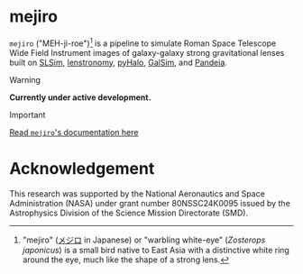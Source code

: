 # mejiro

`mejiro` ("MEH-ji-roe")[^1] is a pipeline to simulate Roman Space Telescope Wide Field Instrument images of
galaxy-galaxy strong gravitational lenses built
on [SLSim](https://github.com/LSST-strong-lensing/slsim), [lenstronomy](https://github.com/lenstronomy/lenstronomy), [pyHalo](https://github.com/dangilman/pyHalo), [GalSim](https://github.com/GalSim-developers/GalSim),
and [Pandeia](https://outerspace.stsci.edu/display/PEN).

> [!WARNING]
> **Currently under active development.**

> [!IMPORTANT]
> [Read `mejiro`'s documentation here](https://mejiro.readthedocs.io/en/latest/index.html)

# Acknowledgement

This research was supported by the National Aeronautics and Space Administration (NASA) under grant number 80NSSC24K0095 issued by the Astrophysics Division of the Science Mission Directorate (SMD).

[^1]: "mejiro" ([メジロ](https://ja.wikipedia.org/wiki/%E3%83%A1%E3%82%B8%E3%83%AD) in Japanese) or "warbling
white-eye" (*Zosterops japonicus*) is a small bird native to East Asia with a distinctive white ring around the eye,
much like the shape of a strong lens.
